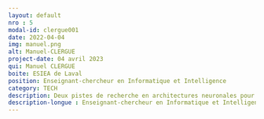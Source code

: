 ```yaml
---
layout: default
nro : 5
modal-id: clergue001
date: 2022-04-04
img: manuel.png
alt: Manuel-CLERGUE
project-date: 04 avril 2023
qui: Manuel CLERGUE
boite: ESIEA de Laval
position: Enseignant-chercheur en Informatique et Intelligence 
category: TECH
description: Deux pistes de recherche en architectures neuronales pour deux défis - Réduire la consommation d'énergie des IA et les rendre explicables.
description-longue : Enseignant-chercheur en Informatique et Intelligence Artificielle à l’ESIEA-Laval depuis septembre 2022, Manuel Clergue a soutenu sa thèse de  doctorat en Informatique à  l’Université de Nice en 1999 et son Habilitation à Diriger des Recherches à l’Université des Antilles en 2011. Ses travaux s’articulent autour de l’Evolution Artificielle, à savoir l’utilisation des mécanismes de l’évolution des espèces pour concevoir des méthodes d’optimisation.\n Les succès phénoménaux enregistrés par les méthodes dites de Deep Learning de cette dernière décennie ne doivent pas faire oublier les deux défis auxquels sont confrontées ces méthodes : d’une part leur consommation énergétique importante, et d’autre part le manque d’explicabilité de leurs résultats. Nous présenterons deux pistes de recherche sur l’utilisation de l’Evolution Artificielle pour répondre à ces défis. Les méthodes évolutionnaires sont intéressantes par le fait qu’elles ne nécessitent que très peu d’hypothèses, à la fois sur la forme des solutions mais aussi sur la nature de la fonction que l’on cherche à optimiser. Ainsi cela en fait de bonnes candidates pour faire par exemple de la recherche d’architectures neuronales qui soient efficaces en termes de qualité de leurs prédictions, mais également en termes de consommation énergétique. Cependant, comme ce sont toujours des réseaux de neurones que nous obtenons, leurs décisions demeurent difficilement explicables. Plutôt que de rechercher des hyperparamètres optimaux d’un modèle neuronal, nous pouvons aussi utiliser l’évolution pour rechercher des modèles optimaux sous forme de programmes. Cela permet de les utiliser pour des systèmes critiques, qui nécessitent de pouvoir expliquer, prouver et certifier leur fonctionnement. Cela permet également de les utiliser dans des systèmes embarqués, qui ont des contraintes importantes en termes de consommation énergétique, de taille et de format des modèles.
---
```

